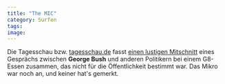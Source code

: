 ```yaml
---
title: "The MIC"
category: Surfen
tags: 
image: 
---
```


Die Tagesschau bzw. [tagesschau.de](http://www.tagesschau.de) fasst [einen lustigen Mitschnitt](http://www.tagesschau.de/aktuell/meldungen/0,1185,OID5729384_TYP6_THE_NAV_REF_BAB,00.html) eines Gesprächs zwischen **George Bush** und anderen Politikern bei einem G8-Essen zusammen, das nicht für die Öffentlichkeit bestimmt war. Das Mikro war noch an, und keiner hat's gemerkt.